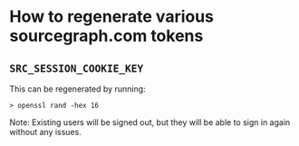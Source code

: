 # How to regenerate various sourcegraph.com tokens

## `SRC_SESSION_COOKIE_KEY`

This can be regenerated by running:

```shell
> openssl rand -hex 16
```

Note: Existing users will be signed out, but they will be able to sign in again without any issues.
